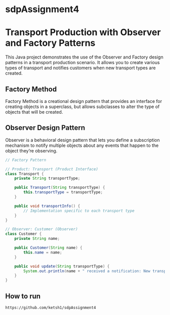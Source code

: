 # sdpAssignment4
# Transport Production with Observer and Factory Patterns

This Java project demonstrates the use of the Observer and Factory design patterns in a transport production scenario. It allows you to create various types of transport and notifies customers when new transport types are created.

## Factory Method
Factory Method is a creational design pattern that provides an interface for creating objects in a superclass, but allows subclasses to alter the type of objects that will be created.
## Observer Design Pattern
Observer is a behavioral design pattern that lets you define a subscription mechanism to notify multiple objects about any events that happen to the object they’re observing.

```java
// Factory Pattern

// Product: Transport (Product Interface)
class Transport {
    private String transportType;

    public Transport(String transportType) {
        this.transportType = transportType;
    }

    public void transportInfo() {
        // Implementation specific to each transport type
    }
}
```

```java
// Observer: Customer (Observer)
class Customer {
    private String name;

    public Customer(String name) {
        this.name = name;
    }

    public void update(String transportType) {
        System.out.println(name + " received a notification: New transport type '" + transportType + "' is available.");
    }
}

```

## How to run
```shell
https://github.com/ketsh1/sdpAssignment4
```


